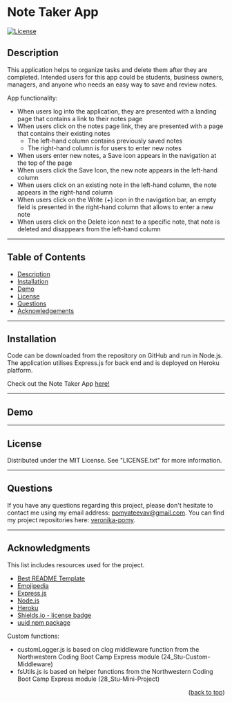 # Note Taker App

<!-- License Badge -->
[![License][license-shield]][license-url]

## Description

This application helps to organize tasks and delete them after they are completed. Intended users for this app could be students, business owners, managers, and anyone who needs an easy way to save and review notes. 

App functionality: 

- When users log into the application, they are presented with a landing page that contains a link to their notes page
- When users click on the notes page link, they are presented with a page that contains their existing notes
    - The left-hand column contains previously saved notes 
    - The right-hand column is for users to enter new notes 
- When users enter new notes, a Save icon appears in the navigation at the top of the page
- When users click the Save Icon, the new note appears in the left-hand column
- When users click on an existing note in the left-hand column, the note appears in the right-hand column
- When users click on the Write (+) icon in the navigation bar, an empty field is presented in the right-hand column that allows to enter a new note
- When users click on the Delete icon next to a specific note, that note is deleted and disappears from the left-hand column

---

## Table of Contents

  <ul>
    <li>
      <a href="#description">Description</a>
    </li>
    <li>
      <a href="#installation">Installation</a>
    </li>
    <li>
      <a href="#demo">Demo</a>
    </li>
    <li>
        <a href="#license">License</a>
    </li>
    <li>
        <a href="#questions">Questions</a>
    </li>
    <li>
        <a href="#acknowledgments">Acknowledgements</a>
    </li>
  </ul>

---

## Installation

Code can be downloaded from the repository on GitHub and run in Node.js. The application utilises Express.js for back end and is deployed on Heroku platform.

Check out the Note Taker App [here!](https://application-note-taker.herokuapp.com/)

---

## Demo



---

## License

Distributed under the MIT License. See "LICENSE.txt" for more information.

---

## Questions

If you have any questions regarding this project, please don't hesitate to contact me using my email address: pomyateevav@gmail.com. You can find my project repositories here: [veronika-pomy](https://github.com/veronika-pomy?tab=repositories).

___

## Acknowledgments

This list includes resources used for the project. 

- [Best README Template](https://github.com/othneildrew/Best-README-Template/blob/master/README.md)
- [Emojipedia](https://emojipedia.org/)
- [Express.js](https://emojipedia.org/)
- [Node.js](https://nodejs.org/en/)
- [Heroku](https://devcenter.heroku.com/)
- [Shields.io - license badge](https://shields.io/)
- [uuid npm package](https://www.npmjs.com/package/uuid?activeTab=readme)

Custom functions:
- customLogger.js is based on clog middleware function from the Northwestern Coding Boot Camp Express module (24_Stu-Custom-Middleware)
- fsUtils.js is based on helper functions from the Northwestern Coding Boot Camp Express module (28_Stu-Mini-Project)

<p align="right">(<a href="#note-taker-app">back to top</a>)</p>

<!-- License & badge -->
[license-shield]: https://img.shields.io/badge/license-MIT-blue?style=for-the-badge
[license-url]: https://github.com/veronika-pomy/Readme-Generator/blob/main/LICENSE